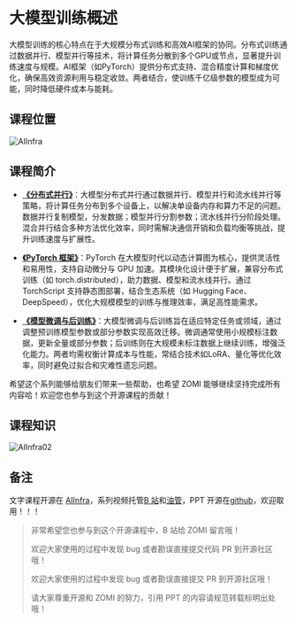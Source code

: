 <!--Copyright © ZOMI 适用于[License](https://github.com/Infrasys-AI/AIInfra/)版权许可-->

# 大模型训练概述

大模型训练的核心特点在于大规模分布式训练和高效AI框架的协同。分布式训练通过数据并行、模型并行等技术，将计算任务分散到多个GPU或节点，显著提升训练速度与规模。AI框架（如PyTorch）提供分布式支持、混合精度计算和梯度优化，确保高效资源利用与稳定收敛。两者结合，使训练千亿级参数的模型成为可能，同时降低硬件成本与能耗。

## 课程位置

![AIInfra](./images/arch01.png)

## 课程简介

- [**《分布式并行》**](./01Parallel/)：大模型分布式并行通过数据并行、模型并行和流水线并行等策略，将计算任务分布到多个设备上，以解决单设备内存和算力不足的问题。数据并行复制模型，分发数据；模型并行分割参数；流水线并行分阶段处理。混合并行结合多种方法优化效率，同时需解决通信开销和负载均衡等挑战，提升训练速度与扩展性。

- [**《PyTorch 框架》**](./02PyTorch/)：PyTorch 在大模型时代以动态计算图为核心，提供灵活性和易用性，支持自动微分与 GPU 加速。其模块化设计便于扩展，兼容分布式训练（如 torch.distributed），助力数据、模型和流水线并行。通过 TorchScript 支持静态图部署，结合生态系统（如 Hugging Face、DeepSpeed），优化大规模模型的训练与推理效率，满足高性能需求。

- [**《模型微调与后训练》**](./03Finetune/)：大模型微调与后训练旨在适应特定任务或领域，通过调整预训练模型参数或部分参数实现高效迁移。微调通常使用小规模标注数据，更新全量或部分参数；后训练则在大规模未标注数据上继续训练，增强泛化能力。两者均需权衡计算成本与性能，常结合技术如LoRA、量化等优化效率，同时避免过拟合和灾难性遗忘问题。

希望这个系列能够给朋友们带来一些帮助，也希望 ZOMI 能够继续坚持完成所有内容哈！欢迎您也参与到这个开源课程的贡献！

## 课程知识

![AIInfra02](./images/aiinfra02.png)

## 备注

文字课程开源在 [AIInfra](https://infrasys-ai.github.io/aiinfra-docs)，系列视频托管[B 站](https://space.bilibili.com/517221395)和[油管](https://www.youtube.com/@ZOMI666/playlists)，PPT 开源在[github](https://github.com/Infrasys-AI/AIInfra/)，欢迎取用！！！

> 非常希望您也参与到这个开源课程中，B 站给 ZOMI 留言哦！
> 
> 欢迎大家使用的过程中发现 bug 或者勘误直接提交代码 PR 到开源社区哦！
>
> 欢迎大家使用的过程中发现 bug 或者勘误直接提交 PR 到开源社区哦！
>
> 请大家尊重开源和 ZOMI 的努力，引用 PPT 的内容请规范转载标明出处哦！

